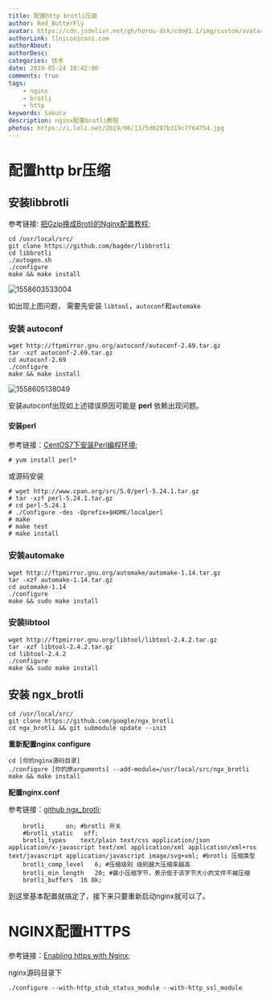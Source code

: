 ```yaml
---
title: 配置http brotli压缩
author: Red_ButterFly
avatar: https://cdn.jsdelivr.net/gh/horou-dsk/cdn@1.1/img/custom/avatar.png
authorLink: llniconiconi.com
authorAbout: 
authorDesc: 
categories: 技术
date: 2019-05-24 10:42:00
comments: true
tags:
	- nginx
	- brotli
	- http
keywords: Sakura
description: nginx配置brotli教程
photos: https://i.loli.net/2019/06/13/5d0207b319c7f64754.jpg
---
```




# 配置http br压缩

## 安装libbrotli
参考链接: [把Gzip换成Brotli的Nginx配置教程](https://www.linpx.com/p/replace-the-gzip-nginx-configuration-tutorial-brotli.html#directory052466911866613655);
```
cd /usr/local/src/
git clone https://github.com/bagder/libbrotli
cd libbrotli
./autogen.sh
./configure
make && make install
```
![1558603533004](https://i.loli.net/2019/06/13/5d02034eb49d863206.png)

如出现上图问题， 需要先安装 `libtool`，`autoconf`和`automake`



### 安装 autoconf

```
wget http://ftpmirror.gnu.org/autoconf/autoconf-2.69.tar.gz
tar -xzf autoconf-2.69.tar.gz 
cd autoconf-2.69
./configure
make && make install
```

![1558605138049](https://i.loli.net/2019/06/13/5d02034f1a64947914.png)

安装autoconf出现如上述错误原因可能是 **perl** 依赖出现问题。

#### 安装perl

参考链接：[CentOS7下安装Perl编程环境](https://www.jianshu.com/p/81e9623d74e9);

```
# yum install perl*
```

或源码安装

```
# wget http://www.cpan.org/src/5.0/perl-5.24.1.tar.gz
# tar -xzf perl-5.24.1.tar.gz 
# cd perl-5.24.1 
# ./Configure -des -Dprefix=$HOME/localperl 
# make 
# make test 
# make install
```



### 安装automake

```
wget http://ftpmirror.gnu.org/automake/automake-1.14.tar.gz
tar -xzf automake-1.14.tar.gz
cd automake-1.14
./configure
make && sudo make install
```



### 安装libtool

```
wget http://ftpmirror.gnu.org/libtool/libtool-2.4.2.tar.gz
tar -xzf libtool-2.4.2.tar.gz
cd libtool-2.4.2
./configure
make && sudo make install
```



## 安装 ngx_brotli

```
cd /usr/local/src/
git clone https://github.com/google/ngx_brotli
cd ngx_brotli && git submodule update --init
```

**重新配置nginx configure**

```
cd [你的nginx源码目录]
./configure [你的原arguments] --add-module=/usr/local/src/ngx_brotli
make && make install
```

**配置nginx.conf**

参考链接：[github ngx_brotli](<https://github.com/google/ngx_brotli>);

```
    brotli      on; #brotli 开关
    #brotli_static   off;
    brotli_types    text/plain text/css application/json application/x-javascript text/xml application/xml application/xml+rss text/javascript application/javascript image/svg+xml; #brotli 压缩类型
    brotli_comp_level   6; #压缩级别 级别越大压缩率越高
    brotli_min_length   20; #最小压缩字节，表示低于该字节大小的文件不被压缩
    brotli_buffers  16 8k;
```



到这里基本配置就搞定了，接下来只要重新启动nginx就可以了。



# NGINX配置HTTPS

参考链接：[Enabling https with Nginx](https://manual.seafile.com/deploy/https_with_nginx.html);

nginx源码目录下

```
./configure --with-http_stub_status_module --with-http_ssl_module
```

